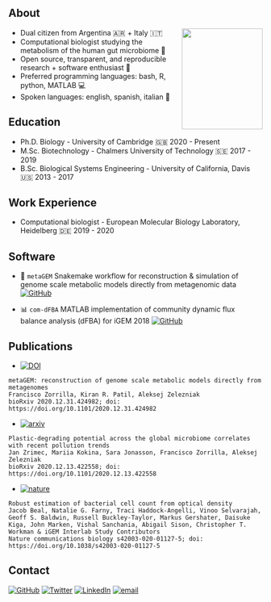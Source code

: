 ## About
<img align="right" src="https://user-images.githubusercontent.com/35606471/117464909-08338680-af49-11eb-8b36-b4b7cd30a3a3.jpg" height = 200 width = 160>

 * Dual citizen from Argentina 🇦🇷 + Italy 🇮🇹
 * Computational biologist studying the metabolism of the human gut microbiome 💩
 * Open source, transparent, and reproducible research + software enthusiast 💪
 * Preferred programming languages: bash, R, python, MATLAB 💻
 * Spoken languages: english, spanish, italian 💬

## Education

 * Ph.D. Biology - University of Cambridge 🇬🇧 2020 - Present
 * M.Sc. Biotechnology - Chalmers University of Technology 🇸🇪 2017 - 2019
 * B.Sc. Biological Systems Engineering - University of California, Davis 🇺🇸 2013 - 2017

## Work Experience

 * Computational biologist - European Molecular Biology Laboratory, Heidelberg 🇩🇪 2019 - 2020

## Software

* 💎 `metaGEM` Snakemake workflow for reconstruction & simulation of genome scale metabolic models directly from metagenomic data 
[![GitHub](https://img.shields.io/badge/GitHub-metaGEM-blue)](https://github.com/franciscozorrilla/metaGEM)

* 📊 `com-dFBA` MATLAB implementation of community dynamic flux balance analysis (dFBA) for iGEM 2018 
   [![GitHub](https://img.shields.io/badge/GitHub-com--dFBA-yellowgreen)](https://github.com/franciscozorrilla/Chalmers-iGEM2018)

## Publications

* [![DOI](https://img.shields.io/badge/bioRxiv-10.1101%2F2020.12.31.424982%20-B31B1B)](https://www.biorxiv.org/content/10.1101/2020.12.31.424982v2.full)
```
metaGEM: reconstruction of genome scale metabolic models directly from metagenomes
Francisco Zorrilla, Kiran R. Patil, Aleksej Zelezniak
bioRxiv 2020.12.31.424982; doi: https://doi.org/10.1101/2020.12.31.424982 
```

 * [![arxiv](https://img.shields.io/badge/bioRxiv-10.1101%2F2020.12.13.422558%20-B31B1B)](https://www.biorxiv.org/content/10.1101/2020.12.13.422558v2.full)
```
Plastic-degrading potential across the global microbiome correlates with recent pollution trends
Jan Zrimec, Mariia Kokina, Sara Jonasson, Francisco Zorrilla, Aleksej Zelezniak
bioRxiv 2020.12.13.422558; doi: https://doi.org/10.1101/2020.12.13.422558 
```

 * [![nature](https://img.shields.io/badge/Nature-communications%20biology-darkgreen)](https://www.nature.com/articles/s42003-020-01127-5)
```
Robust estimation of bacterial cell count from optical density
Jacob Beal, Natalie G. Farny, Traci Haddock-Angelli, Vinoo Selvarajah, Geoff S. Baldwin, Russell Buckley-Taylor, Markus Gershater, Daisuke Kiga, John Marken, Vishal Sanchania, Abigail Sison, Christopher T. Workman & iGEM Interlab Study Contributors
Nature communications biology s42003-020-01127-5; doi: https://doi.org/10.1038/s42003-020-01127-5
```

## Contact

[![GitHub](https://img.shields.io/badge/GitHub-franciscozorrilla-9cf)](https://github.com/franciscozorrilla)
[![Twitter](https://img.shields.io/badge/Twitter-%40metagenomez-lightblue)](https://twitter.com/metagenomez)
[![LinkedIn](https://img.shields.io/badge/LinkedIn-fzorrilla94-blue)](https://www.linkedin.com/in/fzorrilla94/)
[![email](https://img.shields.io/badge/email-fz274%40cam.ac.uk-%23a6bddb)](fz274@cam.ac.uk)
